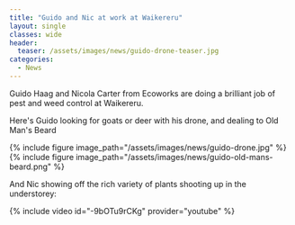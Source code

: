 ```yaml
---
title: "Guido and Nic at work at Waikereru"
layout: single
classes: wide
header:
  teaser: /assets/images/news/guido-drone-teaser.jpg
categories:
  - News
---
```


Guido Haag and Nicola Carter from Ecoworks are doing a brilliant job of pest and weed control at Waikereru. 

Here's Guido looking for goats or deer with his drone, and dealing to Old Man's Beard

{% include figure image_path="/assets/images/news/guido-drone.jpg" %}
{% include figure image_path="/assets/images/news/guido-old-mans-beard.png" %}

And Nic showing off the rich variety of plants shooting up in the understorey:

{% include video id="-9bOTu9rCKg" provider="youtube" %}
